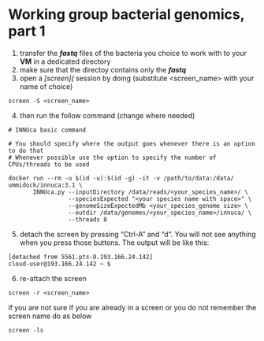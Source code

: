 # Working group bacterial genomics, part 1

1) transfer the **_fastq_** files of the bacteria you choice to work with to your **VM** in a dedicated directory
2) make sure that the directoy contains only the **_fastq_**
3) open a *[screen](* session by doing (substitute <screen_name> with your name of choice)

```
screen -S <screen_name>
```

4) then run the follow command (change where needed)

```
# INNUca basic command

# You should specify where the output goes whenever there is an option to do that
# Whenever possible use the option to specify the number of CPUs/threads to be used

docker run --rm -u $(id -u):$(id -g) -it -v /path/to/data:/data/ ummidock/innuca:3.1 \
       INNUca.py --inputDirectory /data/reads/<your_species_name>/ \
                 --speciesExpected "<your species name with space>" \
                 --genomeSizeExpectedMb <your_species_genome size> \
                 --outdir /data/genomes/<your_species_name>/innuca/ \
                 --threads 8
```

5) detach the screen by pressing  “Ctrl-A” and “d“. You will not see anything when you press those buttons. The output will be like this:

```
[detached from 5561.pts-0.193.166.24.142]
cloud-user@193.166.24.142 ~ $
```

6) re-attach the screen

```
screen -r <screen_name>
```

if you are not sure if you are already in a screen or you do not remember the screen name do as below

```
screen -ls
```
